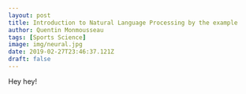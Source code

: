 ```yaml
---
layout: post
title: Introduction to Natural Language Processing by the example
author: Quentin Monmousseau
tags: [Sports Science]
image: img/neural.jpg
date: 2019-02-27T23:46:37.121Z
draft: false
---
```


Hey hey!